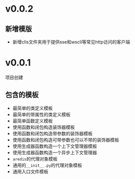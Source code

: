 # v0.0.2

## 新增模版

+ 新增clis文件夹用于提供sse和wscli等常见http访问的客户端

# v0.0.1

项目创建

## 包含的模板

+ 最简单的类定义模板
+ 最简单的带属性的类定义模板
+ 最简单函数定义模板
+ 使用函数和闭包构造装饰器模板
+ 使用函数和闭包构造带参数的装饰器模板
+ 使用函数和闭包构造可带参数也可以不带的装饰器模板
+ 使用生成器函数构造一个上下文管理器模板
+ 使用生成器函数构造一个异步上下文管理器
+ `aredis`的代理对象模板
+ 通用的`__init__.py`的代理对象模板
+ 通用入口文件模板